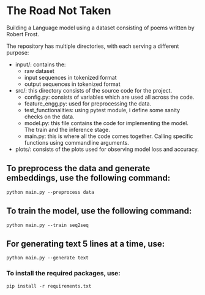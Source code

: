 # The Road Not Taken

Building a Language model using a dataset consisting of poems written by Robert Frost.

The repository has multiple directories, with each serving a different purpose:
- input/: contains the:
    - raw dataset
    - input sequences in tokenized format
    - output sequences in tokenized format
- src/: this directory consists of the source code for the project.
    - config.py: consists of variables which are used all across the code.
    - feature_engg.py: used for preprocessing the data.
    - test_functionalities: using pytest module, i define some sanity checks on the data.
    - model.py: this file contains the code for implementing the model. The train and the inference stage.
    - main.py: this is where all the code comes together. Calling specific functions using commandline arguments.
- plots/: consists of the plots used for observing model loss and accuracy.

## To preprocess the data and generate embeddings, use the following command:
  ```python main.py --preprocess data```
  
  
## To train the model, use the following command:
  ```python main.py --train seq2seq```
  
  
## For generating text 5 lines at a time, use:
  ```python main.py --generate text```


### To install the required packages, use:
   ```pip install -r requirements.txt```
